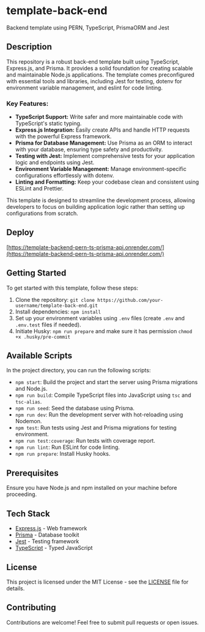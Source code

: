 # template-back-end
Backend template using PERN, TypeScript, PrismaORM and Jest

## Description

This repository is a robust back-end template built using TypeScript, Express.js, and Prisma. It provides a solid foundation for creating scalable and maintainable Node.js applications. The template comes preconfigured with essential tools and libraries, including Jest for testing, dotenv for environment variable management, and eslint for code linting.

### Key Features:

- **TypeScript Support:** Write safer and more maintainable code with TypeScript's static typing.
- **Express.js Integration:** Easily create APIs and handle HTTP requests with the powerful Express framework.
- **Prisma for Database Management:** Use Prisma as an ORM to interact with your database, ensuring type safety and productivity.
- **Testing with Jest:** Implement comprehensive tests for your application logic and endpoints using Jest.
- **Environment Variable Management:** Manage environment-specific configurations effortlessly with dotenv.
- **Linting and Formatting:** Keep your codebase clean and consistent using ESLint and Prettier.

This template is designed to streamline the development process, allowing developers to focus on building application logic rather than setting up configurations from scratch.

## Deploy

[https://template-backend-pern-ts-prisma-api.onrender.com/](https://template-backend-pern-ts-prisma-api.onrender.com/)

## Getting Started

To get started with this template, follow these steps:

1. Clone the repository: `git clone https://github.com/your-username/template-back-end.git`
2. Install dependencies: `npm install`
3. Set up your environment variables using `.env` files (create `.env` and `.env.test` files if needed).
4. Initiate Husky: `npm run prepare` and make sure it has permission `chmod +x .husky/pre-commit`

## Available Scripts

In the project directory, you can run the following scripts:

- `npm start`: Build the project and start the server using Prisma migrations and Node.js.
- `npm run build`: Compile TypeScript files into JavaScript using `tsc` and `tsc-alias`.
- `npm run seed`: Seed the database using Prisma.
- `npm run dev`: Run the development server with hot-reloading using Nodemon.
- `npm test`: Run tests using Jest and Prisma migrations for testing environment.
- `npm run test:coverage`: Run tests with coverage report.
- `npm run lint`: Run ESLint for code linting.
- `npm run prepare`: Install Husky hooks.

## Prerequisites

Ensure you have Node.js and npm installed on your machine before proceeding.

## Tech Stack

- [Express.js](https://expressjs.com/) - Web framework
- [Prisma](https://www.prisma.io/) - Database toolkit
- [Jest](https://jestjs.io/) - Testing framework
- [TypeScript](https://www.typescriptlang.org/) - Typed JavaScript

## License

This project is licensed under the MIT License - see the [LICENSE](LICENSE) file for details.

## Contributing

Contributions are welcome! Feel free to submit pull requests or open issues.
